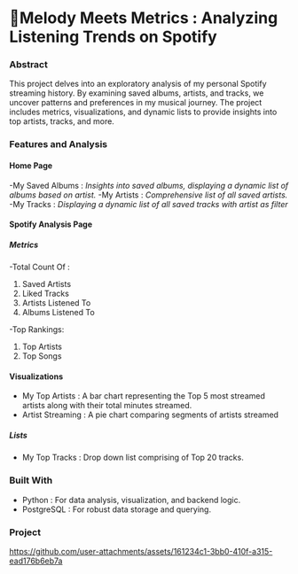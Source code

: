 # 🎵Melody Meets Metrics : Analyzing Listening Trends on Spotify

### Abstract
This project delves into an exploratory analysis of my personal Spotify streaming history. By examining saved albums, artists, and tracks, we uncover patterns and preferences in my musical journey. The project includes metrics, visualizations, and dynamic lists to provide insights into top artists, tracks, and more.

### Features and Analysis
#### Home Page
-My Saved Albums : *Insights into saved albums, displaying a dynamic list of albums based on artist.* 
-My Artists : *Comprehensive list of all saved artists.*
-My Tracks : *Displaying a dynamic list of all saved tracks with artist as filter*

#### Spotify Analysis Page
##### Metrics
-Total Count Of : 
1. Saved Artists
2. Liked Tracks
3. Artists Listened To
4. Albums Listened To

-Top Rankings: 
1. Top Artists
2. Top Songs

#### Visualizations
- My Top Artists :
  A bar chart representing the Top 5 most streamed artists along with their total minutes streamed. 
- Artist Streaming :
  A pie chart comparing segments of artists streamed 

##### Lists
- My Top Tracks : Drop down list comprising of Top 20 tracks.

### Built With
- Python : For data analysis, visualization, and backend logic.
- PostgreSQL : For robust data storage and querying. 

### Project 
https://github.com/user-attachments/assets/161234c1-3bb0-410f-a315-ead176b6eb7a


